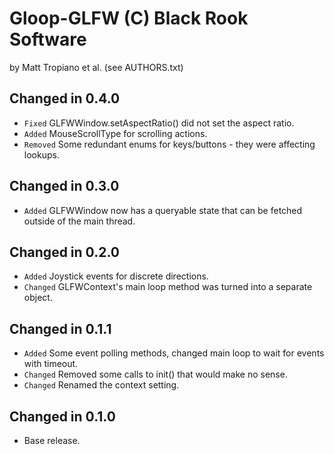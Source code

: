 Gloop-GLFW (C) Black Rook Software 
==================================
by Matt Tropiano et al. (see AUTHORS.txt)


Changed in 0.4.0
----------------

- `Fixed` GLFWWindow.setAspectRatio() did not set the aspect ratio.
- `Added` MouseScrollType for scrolling actions.
- `Removed` Some redundant enums for keys/buttons - they were affecting lookups.


Changed in 0.3.0
----------------

- `Added` GLFWWindow now has a queryable state that can be fetched outside of the main thread.


Changed in 0.2.0
----------------

- `Added` Joystick events for discrete directions.
- `Changed` GLFWContext's main loop method was turned into a separate object.


Changed in 0.1.1
----------------

- `Added` Some event polling methods, changed main loop to wait for events with timeout.
- `Changed` Removed some calls to init() that would make no sense.
- `Changed` Renamed the context setting.


Changed in 0.1.0
----------------

- Base release.
